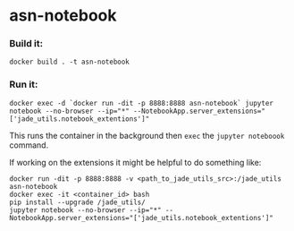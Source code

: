# asn-notebook

### Build it:

`docker build . -t asn-notebook`

### Run it:

```
docker exec -d `docker run -dit -p 8888:8888 asn-notebook` jupyter notebook --no-browser --ip="*" --NotebookApp.server_extensions="['jade_utils.notebook_extentions']"
```

This runs the container in the background then `exec` the `jupyter noteboook` command.


If working on the extensions it might be helpful to do something like:

```
docker run -dit -p 8888:8888 -v <path_to_jade_utils_src>:/jade_utils asn-notebook
docker exec -it <container_id> bash
pip install --upgrade /jade_utils/
jupyter notebook --no-browser --ip="*" --NotebookApp.server_extensions="['jade_utils.notebook_extentions']"
```
